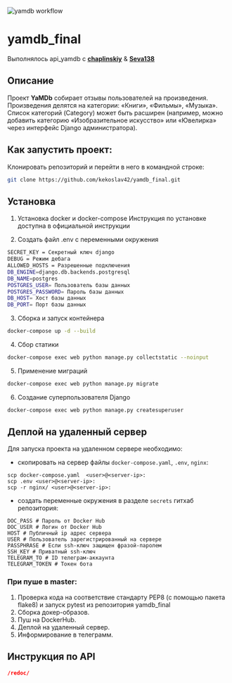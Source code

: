 ![yamdb workflow](https://github.com/kekoslav42/yamdb_final/workflows/yamdb_workflow/badge.svg)

# yamdb_final

Выполнялось api_yamdb с **[chaplinskiy](https://github.com/chaplinskiy)** & **[Seva138](https://github.com/Seva138)**
## Описание

Проект **YaMDb** собирает отзывы пользователей на произведения. 
Произведения делятся на категории: «Книги», «Фильмы», «Музыка». 
Список категорий (Category) может быть расширен (например, можно добавить категорию 
«Изобразительное искусство» или «Ювелирка» через интерфейс Django администратора).


## Как запустить проект:

Клонировать репозиторий и перейти в него в командной строке:

```bash
git clone https://github.com/kekoslav42/yamdb_final.git
```

## Установка
1. Установка docker и docker-compose
Инструкция по установке доступна в официальной инструкции

2. Создать файл .env с переменными окружения

```bash
SECRET_KEY = Секретный ключ django
DEBUG = Режим дебага
ALLOWED_HOSTS = Разрешенные подключения
DB_ENGINE=django.db.backends.postgresql
DB_NAME=postgres
POSTGRES_USER= Пользователь базы данных
POSTGRES_PASSWORD= Пароль базы данных
DB_HOST= Хост базы данных
DB_PORT= Порт базы данных
```

3. Сборка и запуск контейнера

```bash
docker-compose up -d --build
```

4. Сбор статики

```bash
docker-compose exec web python manage.py collectstatic --noinput
```
5. Применение миграций

```bash
docker-compose exec web python manage.py migrate
```

6. Создание суперпользователя Django

```bash
docker-compose exec web python manage.py createsuperuser
```

## Деплой на удаленный сервер
Для запуска проекта на удаленном сервере необходимо:
- скопировать на сервер файлы `docker-compose.yaml`, `.env`, `nginx`:
```
scp docker-compose.yaml  <user>@<server-ip>:
scp .env <user>@<server-ip>:
scp -r nginx/ <user>@<server-ip>:

```
- создать переменные окружения в разделе `secrets` гитхаб репозитория:
```
DOC_PASS # Пароль от Docker Hub
DOC_USER # Логин от Docker Hub
HOST # Публичный ip адрес сервера
USER # Пользователь зарегистрированный на сервере
PASSPHRASE # Если ssh-ключ защищен фразой-паролем
SSH_KEY # Приватный ssh-ключ
TELEGRAM_TO # ID телеграм-аккаунта
TELEGRAM_TOKEN # Токен бота
```

### При пуше в master:
1. Проверка кода на соответствие стандарту PEP8 (с помощью пакета flake8) и запуск pytest из репозитория yamdb_final
2. Сборка докер-образов.
3. Пуш на DockerHub.
3. Деплой на удаленный сервер.
4. Информирование в телеграмм.


## Инструкция по API
```json
/redoc/
```
